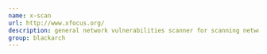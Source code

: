 ```yaml
---
name: x-scan
url: http://www.xfocus.org/
description: general network vulnerabilities scanner for scanning network vulnerabilities for specific IP address scope or stand-alone computer by multi-threading method, plug-ins are supportable. URL : http://www.xfocus.org/ Groups : blackarch blackarch-windows blackarch-scanner
group: blackarch
---
```

